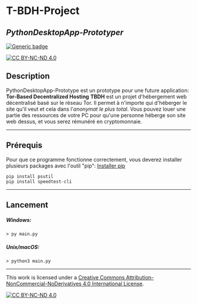 # T-BDH-Project
## _PythonDesktopApp-Prototyper_


[![Generic badge](https://img.shields.io/badge/Python:-V3.7-freen.svg)](https://shields.io/)

[![CC BY-NC-ND 4.0][cc-by-nc-nd-shield]][cc-by-nc-nd]
## Description
PythonDesktopApp-Prototype est un prototype pour une future application: **Tor-Based Decentralized Hosting**
**TBDH** est un projet d'hébergement web décentralisé basé sur le réseau Tor.
Il permet à n'importe qui d'héberger le site qu'il veut et cela dans l'_anonymat le plus total_.
Vous pouvez louer une partie des ressources de votre PC pour qu'une personne héberge son site web dessus, et vous serez rémunéré en cryptomonnaie.
***
## Prérequis
Pour que ce programme fonctionne correctement, vous deverez installer plusieurs packages avec l'outil "pip":
[Installer pip](https://pip.pypa.io/en/stable/installing/)
```
pip install psutil
pip install speedtest-cli
```
***
## Lancement
##### Windows:
```
> py main.py
```
##### Unix/macOS:
```
> python3 main.py
```
***

This work is licensed under a
[Creative Commons Attribution-NonCommercial-NoDerivatives 4.0 International License][cc-by-nc-nd].

[![CC BY-NC-ND 4.0][cc-by-nc-nd-image]][cc-by-nc-nd]

[cc-by-nc-nd]: http://creativecommons.org/licenses/by-nc-nd/4.0/
[cc-by-nc-nd-image]: https://licensebuttons.net/l/by-nc-nd/4.0/88x31.png
[cc-by-nc-nd-shield]: https://img.shields.io/badge/License-CC%20BY--NC--ND%204.0-lightgrey.svg
